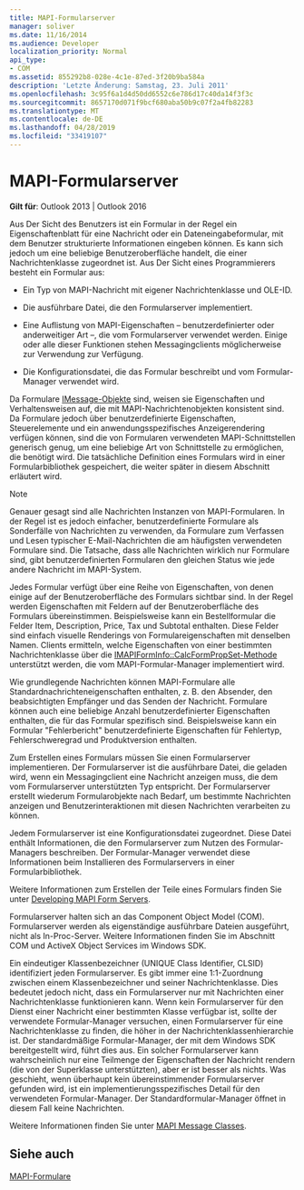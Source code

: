 ```yaml
---
title: MAPI-Formularserver
manager: soliver
ms.date: 11/16/2014
ms.audience: Developer
localization_priority: Normal
api_type:
- COM
ms.assetid: 855292b8-028e-4c1e-87ed-3f20b9ba584a
description: 'Letzte Änderung: Samstag, 23. Juli 2011'
ms.openlocfilehash: 3c95f6a1d4d50dd6552c6e786d17c40da14f3f3c
ms.sourcegitcommit: 8657170d071f9bcf680aba50b9c07f2a4fb82283
ms.translationtype: MT
ms.contentlocale: de-DE
ms.lasthandoff: 04/28/2019
ms.locfileid: "33419107"
---
```

# <a name="mapi-form-servers"></a>MAPI-Formularserver

  
  
**Gilt für**: Outlook 2013 | Outlook 2016 
  
Aus Der Sicht des Benutzers ist ein Formular in der Regel ein Eigenschaftenblatt für eine Nachricht oder ein Dateneingabeformular, mit dem Benutzer strukturierte Informationen eingeben können. Es kann sich jedoch um eine beliebige Benutzeroberfläche handelt, die einer Nachrichtenklasse zugeordnet ist. Aus Der Sicht eines Programmierers besteht ein Formular aus:
  
- Ein Typ von MAPI-Nachricht mit eigener Nachrichtenklasse und OLE-ID.
    
- Die ausführbare Datei, die den Formularserver implementiert.
    
- Eine Auflistung von MAPI-Eigenschaften – benutzerdefinierter oder anderweitiger Art –, die vom Formularserver verwendet werden. Einige oder alle dieser Funktionen stehen Messagingclients möglicherweise zur Verwendung zur Verfügung.
    
- Die Konfigurationsdatei, die das Formular beschreibt und vom Formular-Manager verwendet wird.
    
Da Formulare [IMessage-Objekte](imessageimapiprop.md) sind, weisen sie Eigenschaften und Verhaltensweisen auf, die mit MAPI-Nachrichtenobjekten konsistent sind. Da Formulare jedoch über benutzerdefinierte Eigenschaften, Steuerelemente und ein anwendungsspezifisches Anzeigerendering verfügen können, sind die von Formularen verwendeten MAPI-Schnittstellen generisch genug, um eine beliebige Art von Schnittstelle zu ermöglichen, die benötigt wird. Die tatsächliche Definition eines Formulars wird in einer Formularbibliothek gespeichert, die weiter später in diesem Abschnitt erläutert wird. 
  
> [!NOTE]
> Genauer gesagt sind alle Nachrichten Instanzen von MAPI-Formularen. In der Regel ist es jedoch einfacher, benutzerdefinierte Formulare als Sonderfälle von Nachrichten zu verwenden, da Formulare zum Verfassen und Lesen typischer E-Mail-Nachrichten die am häufigsten verwendeten Formulare sind. Die Tatsache, dass alle Nachrichten wirklich nur Formulare sind, gibt benutzerdefinierten Formularen den gleichen Status wie jede andere Nachricht im MAPI-System. 
  
Jedes Formular verfügt über eine Reihe von Eigenschaften, von denen einige auf der Benutzeroberfläche des Formulars sichtbar sind. In der Regel werden Eigenschaften mit Feldern auf der Benutzeroberfläche des Formulars übereinstimmen. Beispielsweise kann ein Bestellformular die Felder Item, Description, Price, Tax und Subtotal enthalten. Diese Felder sind einfach visuelle Renderings von Formulareigenschaften mit denselben Namen. Clients ermitteln, welche Eigenschaften von einer bestimmten Nachrichtenklasse über die [IMAPIFormInfo::CalcFormPropSet-Methode](imapiforminfo-calcformpropset.md) unterstützt werden, die vom MAPI-Formular-Manager implementiert wird. 
  
Wie grundlegende Nachrichten können MAPI-Formulare alle Standardnachrichteneigenschaften enthalten, z. B. den Absender, den beabsichtigten Empfänger und das Senden der Nachricht. Formulare können auch eine beliebige Anzahl benutzerdefinierter Eigenschaften enthalten, die für das Formular spezifisch sind. Beispielsweise kann ein Formular "Fehlerbericht" benutzerdefinierte Eigenschaften für Fehlertyp, Fehlerschweregrad und Produktversion enthalten.
  
Zum Erstellen eines Formulars müssen Sie einen Formularserver implementieren. Der Formularserver ist die ausführbare Datei, die geladen wird, wenn ein Messagingclient eine Nachricht anzeigen muss, die dem vom Formularserver unterstützten Typ entspricht. Der Formularserver erstellt wiederum Formularobjekte nach Bedarf, um bestimmte Nachrichten anzeigen und Benutzerinteraktionen mit diesen Nachrichten verarbeiten zu können.
  
Jedem Formularserver ist eine Konfigurationsdatei zugeordnet. Diese Datei enthält Informationen, die den Formularserver zum Nutzen des Formular-Managers beschreiben. Der Formular-Manager verwendet diese Informationen beim Installieren des Formularservers in einer Formularbibliothek.
  
Weitere Informationen zum Erstellen der Teile eines Formulars finden Sie unter [Developing MAPI Form Servers](developing-mapi-form-servers.md).
  
Formularserver halten sich an das Component Object Model (COM). Formularserver werden als eigenständige ausführbare Dateien ausgeführt, nicht als In-Proc-Server. Weitere Informationen finden Sie im Abschnitt COM und ActiveX Object Services im Windows SDK.
  
Ein eindeutiger Klassenbezeichner (UNIQUE Class Identifier, CLSID) identifiziert jeden Formularserver. Es gibt immer eine 1:1-Zuordnung zwischen einem Klassenbezeichner und seiner Nachrichtenklasse. Dies bedeutet jedoch nicht, dass ein Formularserver nur mit Nachrichten einer Nachrichtenklasse funktionieren kann. Wenn kein Formularserver für den Dienst einer Nachricht einer bestimmten Klasse verfügbar ist, sollte der verwendete Formular-Manager versuchen, einen Formularserver für eine Nachrichtenklasse zu finden, die höher in der Nachrichtenklassenhierarchie ist. Der standardmäßige Formular-Manager, der mit dem Windows SDK bereitgestellt wird, führt dies aus. Ein solcher Formularserver kann wahrscheinlich nur eine Teilmenge der Eigenschaften der Nachricht rendern (die von der Superklasse unterstützten), aber er ist besser als nichts. Was geschieht, wenn überhaupt kein übereinstimmender Formularserver gefunden wird, ist ein implementierungsspezifisches Detail für den verwendeten Formular-Manager. Der Standardformular-Manager öffnet in diesem Fall keine Nachrichten.
  
Weitere Informationen finden Sie unter [MAPI Message Classes](mapi-message-classes.md).
  
## <a name="see-also"></a>Siehe auch



[MAPI-Formulare](mapi-forms.md)

